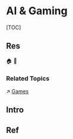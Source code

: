# AI & Gaming

[TOC]



## Res
🏠 
🚧 


### Related Topics
↗ [Games](../../../🔑%20CS%20Core/Generic%20Software%20Tools%20&%20Projects/🕹️%20Games/Games.md)



## Intro



## Ref
[🤔 我在英伟达办公室帮你们探秘RTX AI的真相 ｜ 小红书]: http://xhslink.com/FEKTyI
